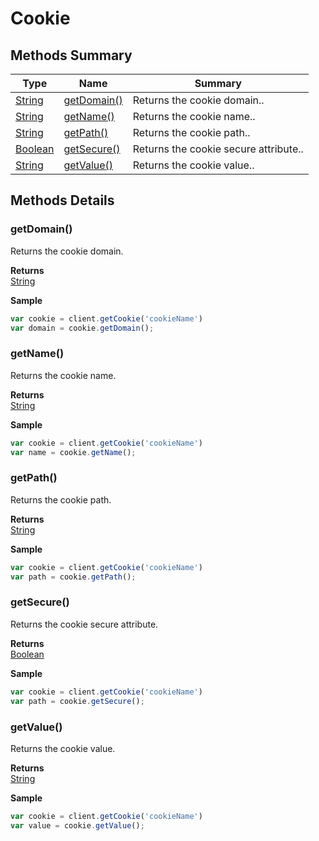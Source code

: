 #  Cookie


## Methods Summary

| Type                                                  | Name                    | Summary                                                                                                           |
| ----------------------------------------------------- | ----------------------- | ----------------------------------------------------------------------------------------------------------------- |
| [String](../../JSLib/String.md) | [getDomain()](Cookie.md#getdomain)                   | Returns the cookie domain..                                    |
| [String](../../JSLib/String.md) | [getName()](Cookie.md#getname)                   | Returns the cookie name..                                    |
| [String](../../JSLib/String.md) | [getPath()](Cookie.md#getpath)                   | Returns the cookie path..                                    |
| [Boolean](../../JSLib/Boolean.md) | [getSecure()](Cookie.md#getsecure)                   | Returns the cookie secure attribute..                                    |
| [String](../../JSLib/String.md) | [getValue()](Cookie.md#getvalue)                   | Returns the cookie value..                                    |

## Methods Details

### getDomain()

Returns the cookie domain.


**Returns**\
[String](../../JSLib/String.md) 


**Sample**

```javascript
var cookie = client.getCookie('cookieName')
var domain = cookie.getDomain();
```
### getName()

Returns the cookie name.


**Returns**\
[String](../../JSLib/String.md) 


**Sample**

```javascript
var cookie = client.getCookie('cookieName')
var name = cookie.getName();
```
### getPath()

Returns the cookie path.


**Returns**\
[String](../../JSLib/String.md) 


**Sample**

```javascript
var cookie = client.getCookie('cookieName')
var path = cookie.getPath();
```
### getSecure()

Returns the cookie secure attribute.


**Returns**\
[Boolean](../../JSLib/Boolean.md) 


**Sample**

```javascript
var cookie = client.getCookie('cookieName')
var path = cookie.getSecure();
```
### getValue()

Returns the cookie value.


**Returns**\
[String](../../JSLib/String.md) 


**Sample**

```javascript
var cookie = client.getCookie('cookieName')
var value = cookie.getValue();
```

